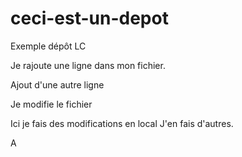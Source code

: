# ceci-est-un-depot
Exemple dépôt LC


Je rajoute une ligne dans mon fichier.

Ajout d'une autre ligne

Je modifie le fichier

Ici je fais des modifications en local
J'en fais d'autres.

A